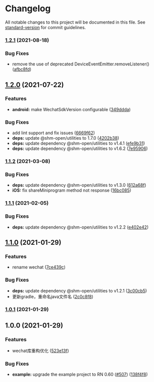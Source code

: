 # Changelog

All notable changes to this project will be documented in this file. See [standard-version](https://github.com/conventional-changelog/standard-version) for commit guidelines.

### [1.2.1](https://github.com/shm-open/react-native-wechat/compare/v1.2.0...v1.2.1) (2021-08-18)


### Bug Fixes

* remove the use of deprecated DeviceEventEmitter.removeListener() ([afbc8fd](https://github.com/shm-open/react-native-wechat/commit/afbc8fd508f6eb58a8bc1a66d51298fb9689e601))

## [1.2.0](https://github.com/shm-open/react-native-wechat/compare/v1.1.2...v1.2.0) (2021-07-22)


### Features

* **android:** make WechatSdkVersion configurable ([349ddda](https://github.com/shm-open/react-native-wechat/commit/349ddda8587d3c57e8e16b8d6d00720172846701))


### Bug Fixes

* add lint support and fix issues ([6669f62](https://github.com/shm-open/react-native-wechat/commit/6669f627fcfda08173bc8f394ffb73c4afe31be6))
* **deps:** update @shm-open/utilities to 1.7.0 ([4202b38](https://github.com/shm-open/react-native-wechat/commit/4202b38972ce56c41591b975c16ebf0309772983))
* **deps:** update dependency @shm-open/utilities to v1.4.1 ([efe9b31](https://github.com/shm-open/react-native-wechat/commit/efe9b313d81703b8e4544fac5e2b2f63a5d5530b))
* **deps:** update dependency @shm-open/utilities to v1.6.2 ([7e95906](https://github.com/shm-open/react-native-wechat/commit/7e9590673aaefb6147e12ea9cab61ed25103d96b))

### [1.1.2](https://github.com/shm-open/react-native-wechat/compare/v1.1.1...v1.1.2) (2021-03-08)


### Bug Fixes

* **deps:** update dependency @shm-open/utilities to v1.3.0 ([612a68f](https://github.com/shm-open/react-native-wechat/commit/612a68f3559faef413dadb8f008c3a555a6044b7))
* **iOS:** fix shareMiniprogram method not response ([16bc085](https://github.com/shm-open/react-native-wechat/commit/16bc085fc155d2d5c29caa2cb1c7f8a5b8e193ab))

### [1.1.1](https://github.com/shm-open/react-native-wechat/compare/v1.1.0...v1.1.1) (2021-02-05)


### Bug Fixes

* **deps:** update dependency @shm-open/utilities to v1.2.2 ([e402e42](https://github.com/shm-open/react-native-wechat/commit/e402e42cca114b2e8372ffc418ba999b8e017adb))

## [1.1.0](https://github.com/shm-open/react-native-wechat/compare/v1.0.1...v1.1.0) (2021-01-29)


### Features

* rename wechat ([7ce439c](https://github.com/shm-open/react-native-wechat/commit/7ce439cda67089faaeeef9530949013781b207cc))


### Bug Fixes

* **deps:** update dependency @shm-open/utilities to v1.2.1 ([3c00cb5](https://github.com/shm-open/react-native-wechat/commit/3c00cb5d3fefa18ffc8beb7f5051db985b89351e))
* 更新gradle，重命名java文件名 ([2c0c8f8](https://github.com/shm-open/react-native-wechat/commit/2c0c8f8d46776f5e2b8b80ca5d2ed11ff1f96fbe))

### [1.0.1](https://github.com/shm-open/react-native-wechat/compare/v1.0.0...v1.0.1) (2021-01-29)

## 1.0.0 (2021-01-29)


### Features

* wechat库重构优化 ([523e13f](https://github.com/shm-open/react-native-wechat/commit/523e13f1f452c8448825abd6cb02290eb83b04db))


### Bug Fixes

* **example:** upgrade the example project to RN 0.60 ([#507](https://github.com/shm-open/react-native-wechat/issues/507)) ([138f4f8](https://github.com/shm-open/react-native-wechat/commit/138f4f8edac0edf9147ca139c4452cef62919260))

